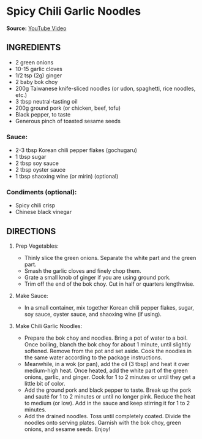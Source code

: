 # Spicy Chili Garlic Noodles

**Source:** [YouTube Video](https://www.youtube.com/watch?v=qR9W6NH1ukI)

## INGREDIENTS
- 2 green onions
- 10-15 garlic cloves
- 1/2 tsp (2g) ginger
- 2 baby bok choy
- 200g Taiwanese knife-sliced noodles (or udon, spaghetti, rice noodles, etc.)
- 3 tbsp neutral-tasting oil
- 200g ground pork (or chicken, beef, tofu)
- Black pepper, to taste
- Generous pinch of toasted sesame seeds

### Sauce:
- 2-3 tbsp Korean chili pepper flakes (gochugaru)
- 1 tbsp sugar
- 2 tbsp soy sauce
- 2 tbsp oyster sauce
- 1 tbsp shaoxing wine (or mirin) (optional)

### Condiments (optional):
- Spicy chili crisp
- Chinese black vinegar

## DIRECTIONS
1. Prep Vegetables:
   - Thinly slice the green onions. Separate the white part and the green part.
   - Smash the garlic cloves and finely chop them.
   - Grate a small knob of ginger if you are using ground pork.
   - Trim off the end of the bok choy. Cut in half or quarters lengthwise.

2. Make Sauce:
   - In a small container, mix together Korean chili pepper flakes, sugar, soy sauce, oyster sauce, and shaoxing wine (if using).

3. Make Chili Garlic Noodles:
   - Prepare the bok choy and noodles. Bring a pot of water to a boil. Once boiling, blanch the bok choy for about 1 minute, until slightly softened. Remove from the pot and set aside. Cook the noodles in the same water according to the package instructions.
   - Meanwhile, in a wok (or pan), add the oil (3 tbsp) and heat it over medium-high heat. Once heated, add the white part of the green onions, garlic, and ginger. Cook for 1 to 2 minutes or until they get a little bit of color.
   - Add the ground pork and black pepper to taste. Break up the pork and sauté for 1 to 2 minutes or until no longer pink. Reduce the heat to medium (or low). Add in the sauce and keep stirring it for 1 to 2 minutes.
   - Add the drained noodles. Toss until completely coated. Divide the noodles onto serving plates. Garnish with the bok choy, green onions, and sesame seeds. Enjoy!